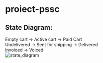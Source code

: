# proiect-pssc

## State Diagram:
Empty cart -> Active cart -> Paid Cart\
Undelivered -> Sent for shipping -> Delivered\
Invoiced -> Voiced\
![state_diagram](https://user-images.githubusercontent.com/49656709/208860930-939ea336-2ae0-452d-abdd-5d7f33b18156.jpg)
